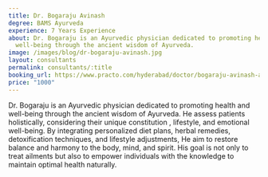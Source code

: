 ```yaml
---
title: Dr. Bogaraju Avinash
degree: BAMS Ayurveda
experience: 7 Years Experience
about: Dr. Bogaraju is an Ayurvedic physician dedicated to promoting health and
  well-being through the ancient wisdom of Ayurveda.
image: /images/blog/dr-bogaraju-avinash.jpg
layout: consultants
permalink: consultants/:title
booking_url: https://www.practo.com/hyderabad/doctor/bogaraju-avinash-ayurveda-2?practice_id=1464591&specialization=Ayurveda&referrer=doctor_listing&page_uid=fb5b4594-2a2a-4d2b-a81f-048506bcf0fc
price: "1000"
---
```

Dr. Bogaraju is an Ayurvedic physician dedicated to promoting health and well-being through the ancient wisdom of Ayurveda. He assess patients holistically, considering their unique constitution , lifestyle, and emotional well-being. By integrating personalized diet plans, herbal remedies, detoxification techniques, and lifestyle adjustments, He aim to restore balance and harmony to the body, mind, and spirit. His goal is not only to treat ailments but also to empower individuals with the knowledge to maintain optimal health naturally.
